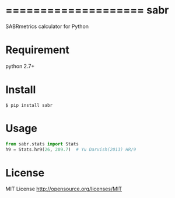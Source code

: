 ====================
sabr
====================

SABRmetrics calculator for Python

Requirement
====================

python 2.7+

Install
====================

    $ pip install sabr

Usage
====================

```python
from sabr.stats import Stats
h9 = Stats.hr9(26, 209.7)  # Yu Darvish(2013) HR/9

```

License
====================

MIT License http://opensource.org/licenses/MIT
